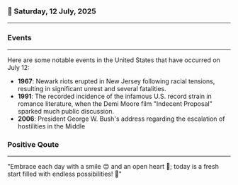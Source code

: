 ### 📅 Saturday, 12 July, 2025
------
### Events
------
Here are some notable events in the United States that have occurred on July 12:

- **1967**: Newark riots erupted in New Jersey following racial tensions, resulting in significant unrest and several fatalities.
- **1991**: The recorded incidence of the infamous U.S. record strain in romance literature, when the Demi Moore film "Indecent Proposal" sparked much public discussion.
- **2006**: President George W. Bush's address regarding the escalation of hostilities in the Middle
### Positive Qoute
------
"Embrace each day with a smile 😊 and an open heart 💖; today is a fresh start filled with endless possibilities! 🌟"
